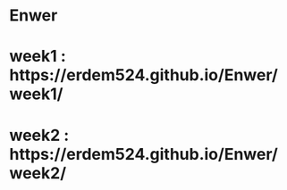 # Enwer
<h1>week1 :  <a>https://erdem524.github.io/Enwer/week1/</a></h1>
<h1>week2 :  <a>https://erdem524.github.io/Enwer/week2/</a></h1>
